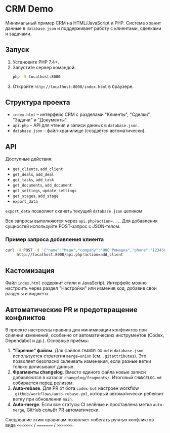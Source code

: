 
# CRM Demo

Минимальный пример CRM на HTML/JavaScript и PHP. Система хранит данные в `database.json` и поддерживает работу с клиентами, сделками и задачами.

## Запуск
1. Установите PHP 7.4+.
2. Запустите сервер командой:
   ```bash
   php -S localhost:8000
   ```
3. Откройте `http://localhost:8000/index.html` в браузере.

## Структура проекта
- `index.html` – интерфейс CRM с разделами "Клиенты", "Сделки", "Задачи" и "Документы".
- `api.php` – API для чтения и записи данных в `database.json`.
- `database.json` – файл‑хранилище (создаётся автоматически).

## API
Доступные действия:
- `get_clients`, `add_client`
- `get_deals`, `add_deal`
- `get_tasks`, `add_task`
- `get_documents`, `add_document`
- `get_settings`, `update_settings`
- `get_stages`, `add_stage`
- `export_data`

`export_data` позволяет скачать текущий `database.json` целиком.

Все запросы выполняются через `api.php?action=...`. Для добавления сущностей используйте POST‑запрос с JSON‑телом.

### Пример запроса добавления клиента
```bash
curl -X POST -d '{"name":"Иван","company":"ООО Ромашка","phone":"123456"}' \
     http://localhost:8000/api.php?action=add_client
```

## Кастомизация
Файл `index.html` содержит стили и JavaScript. Интерфейс можно настроить через раздел "Настройки" или изменив код, добавив свои разделы и виджеты.

## Автоматические PR и предотвращение конфликтов
В проекте настроены правила для минимизации конфликтов при слиянии изменений, особенно от автоматических инструментов (Codex, Dependabot и др.). Основные приёмы:

1. **"Горячие" файлы**. Для файлов `CHANGELOG.md` и `database.json` используется стратегия `merge=union` (см. `.gitattributes`). Это позволяет безопасно склеивать изменения, если разные ветки только дописывают данные.
2. **Фрагменты changelog**. Вместо единого файла новые записи добавляются в каталог `changelog/fragments/`. Итоговый `CHANGELOG.md` собирается перед релизом.
3. **Auto-rebase**. Для PR от бота `codex-bot` настроен workflow `.github/workflows/auto-rebase.yml`, который автоматически ребейзит ветку при обновлении `main`.
4. **Auto-merge**. Если все статусы CI зелёные и проставлена метка `auto-merge`, GitHub сольёт PR автоматически.

Следование этим правилам позволяет избегать ручных конфликтов вида `<<<<<<<` / `=======` / `>>>>>>>`.
